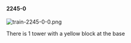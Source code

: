 #### 2245-0
![train-2245-0-0.png](https://github.com/lil-lab/nlvr/raw/master/nlvr/train/images/57/train-2245-0-0.png "train-2245-0-0.png")

There is 1 tower with a yellow block at the base